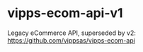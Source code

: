 # vipps-ecom-api-v1
Legacy eCommerce API, superseded by v2: https://github.com/vippsas/vipps-ecom-api

